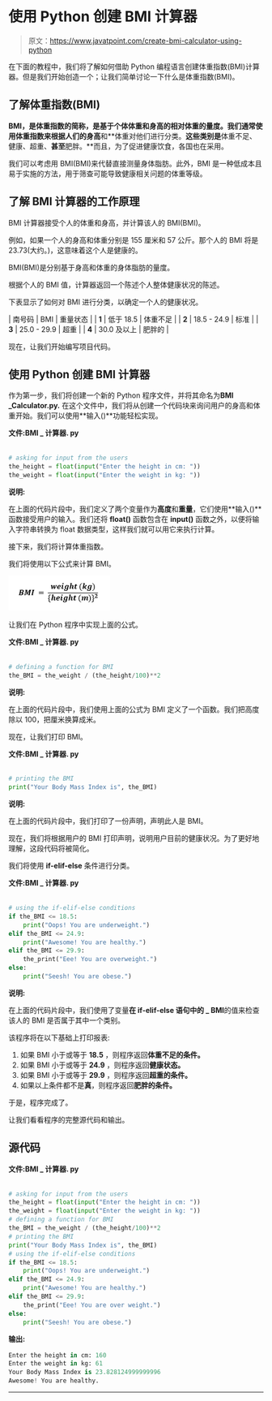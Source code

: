# 使用 Python 创建 BMI 计算器

> 原文：<https://www.javatpoint.com/create-bmi-calculator-using-python>

在下面的教程中，我们将了解如何借助 Python 编程语言创建体重指数(BMI)计算器。但是我们开始创造一个；让我们简单讨论一下什么是体重指数(BMI)。

## 了解体重指数(BMI)

**BMI，**是**体重指数的简称，**是基于个体体重和身高的相对体重的量度。我们通常使用体重指数来根据人们的**身高**和**体重对他们进行分类。**这些类别是**体重不足、健康、超重、**甚至**肥胖。**而且，为了促进健康饮食，各国也在采用。

我们可以考虑用 BMI(BMI)来代替直接测量身体脂肪。此外，BMI 是一种低成本且易于实施的方法，用于筛查可能导致健康相关问题的体重等级。

## 了解 BMI 计算器的工作原理

BMI 计算器接受个人的体重和身高，并计算该人的 BMI(BMI)。

例如，如果一个人的身高和体重分别是 155 厘米和 57 公斤。那个人的 BMI 将是 23.73(大约。)，这意味着这个人是健康的。

BMI(BMI)是分别基于身高和体重的身体脂肪的量度。

根据个人的 BMI 值，计算器返回一个陈述个人整体健康状况的陈述。

下表显示了如何对 BMI 进行分类，以确定一个人的健康状况。

| 南号码 | BMI | 重量状态 |
| **1** | 低于 18.5 | 体重不足 |
| **2** | 18.5 - 24.9 | 标准 |
| **3** | 25.0 - 29.9 | 超重 |
| **4** | 30.0 及以上 | 肥胖的 |

现在，让我们开始编写项目代码。

## 使用 Python 创建 BMI 计算器

作为第一步，我们将创建一个新的 Python 程序文件，并将其命名为**BMI _Calculator.py.** 在这个文件中，我们将从创建一个代码块来询问用户的身高和体重开始。我们可以使用**输入()**功能轻松实现。

**文件:BMI _ 计算器. py**

```py

# asking for input from the users
the_height = float(input("Enter the height in cm: "))
the_weight = float(input("Enter the weight in kg: "))

```

**说明:**

在上面的代码片段中，我们定义了两个变量作为**高度**和**重量**，它们使用**输入()**函数接受用户的输入。我们还将 **float()** 函数包含在 **input()** 函数之外，以便将输入字符串转换为 float 数据类型，这样我们就可以用它来执行计算。

接下来，我们将计算体重指数。

我们将使用以下公式来计算 BMI。

![Create BMI Calculator using Python](img/6f0d7be22b3902942746b3b7a0a09a63.png)

让我们在 Python 程序中实现上面的公式。

**文件:BMI _ 计算器. py**

```py

# defining a function for BMI
the_BMI = the_weight / (the_height/100)**2

```

**说明:**

在上面的代码片段中，我们使用上面的公式为 BMI 定义了一个函数。我们把高度除以 100，把厘米换算成米。

现在，让我们打印 BMI。

**文件:BMI _ 计算器. py**

```py

# printing the BMI
print("Your Body Mass Index is", the_BMI)

```

**说明:**

在上面的代码片段中，我们打印了一份声明，声明此人是 BMI。

现在，我们将根据用户的 BMI 打印声明，说明用户目前的健康状况。为了更好地理解，这段代码将被简化。

我们将使用 **if-elif-else** 条件进行分类。

**文件:BMI _ 计算器. py**

```py

# using the if-elif-else conditions
if the_BMI <= 18.5:
    print("Oops! You are underweight.")
elif the_BMI <= 24.9:
    print("Awesome! You are healthy.")
elif the_BMI <= 29.9:
    the_print("Eee! You are overweight.")
else:
    print("Seesh! You are obese.")

```

**说明:**

在上面的代码片段中，我们使用了变量**在 **if-elif-else** 语句中的 _ BMI**的值来检查该人的 BMI 是否属于其中一个类别。

该程序将在以下基础上打印报表:

1.  如果 BMI 小于或等于 **18.5** ，则程序返回**体重不足的条件。**
2.  如果 BMI 小于或等于 **24.9** ，则程序返回**健康状态。**
3.  如果 BMI 小于或等于 **29.9** ，则程序返回**超重的条件。**
4.  如果以上条件都不是**真**，则程序返回**肥胖的条件。**

于是，程序完成了。

让我们看看程序的完整源代码和输出。

## 源代码

**文件:BMI _ 计算器. py**

```py

# asking for input from the users
the_height = float(input("Enter the height in cm: "))
the_weight = float(input("Enter the weight in kg: "))
# defining a function for BMI
the_BMI = the_weight / (the_height/100)**2
# printing the BMI
print("Your Body Mass Index is", the_BMI)
# using the if-elif-else conditions
if the_BMI <= 18.5:
    print("Oops! You are underweight.")
elif the_BMI <= 24.9:
    print("Awesome! You are healthy.")
elif the_BMI <= 29.9:
    the_print("Eee! You are over weight.")
else:
    print("Seesh! You are obese.")

```

**输出:**

```py
Enter the height in cm: 160
Enter the weight in kg: 61
Your Body Mass Index is 23.828124999999996
Awesome! You are healthy.

```

* * *